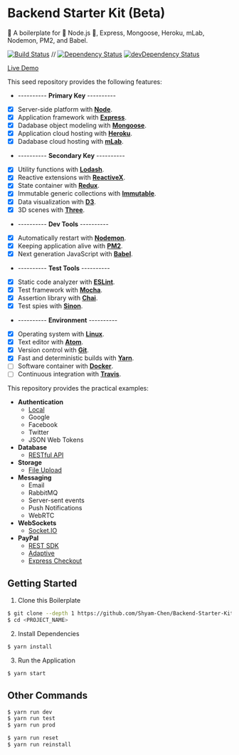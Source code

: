 # Backend Starter Kit (Beta)

:truck: A boilerplate for :star2: Node.js :star2:, Express, Mongoose, Heroku, mLab, Nodemon, PM2, and Babel.

[![Build Status](https://travis-ci.org/Shyam-Chen/Backend-Starter-Kit.svg?branch=master)](https://travis-ci.org/Shyam-Chen/Backend-Starter-Kit)
 //
[![Dependency Status](https://david-dm.org/Shyam-Chen/Backend-Starter-Kit.svg)](https://david-dm.org/Shyam-Chen/Backend-Starter-Kit)
[![devDependency Status](https://david-dm.org/Shyam-Chen/Backend-Starter-Kit/dev-status.svg)](https://david-dm.org/Shyam-Chen/Backend-Starter-Kit?type=dev)

[Live Demo](https://expressmongoose-live-demo.herokuapp.com/)

This seed repository provides the following features:
* ---------- **Primary Key** ----------
* [x] Server-side platform with [**Node**](https://nodejs.org/en/).
* [x] Application framework with [**Express**](http://expressjs.com/).
* [x] Dadabase object modeling with [**Mongoose**](http://mongoosejs.com/).
* [x] Application cloud hosting with [**Heroku**](https://www.heroku.com/).
* [x] Dadabase cloud hosting with [**mLab**](https://mlab.com/).
* ---------- **Secondary Key** ----------
* [x] Utility functions with [**Lodash**](https://lodash.com/).
* [x] Reactive extensions with [**ReactiveX**](http://reactivex.io/).
* [x] State container with [**Redux**](http://redux.js.org/).
* [x] Immutable generic collections with [**Immutable**](http://facebook.github.io/immutable-js/).
* [x] Data visualization with [**D3**](https://d3js.org/).
* [x] 3D scenes with [**Three**](https://threejs.org/).
* ---------- **Dev Tools** ----------
* [x] Automatically restart with [**Nodemon**](https://github.com/remy/nodemon).
* [x] Keeping application alive with [**PM2**](https://github.com/Unitech/pm2).
* [x] Next generation JavaScript with [**Babel**](https://github.com/babel/babel).
* ---------- **Test Tools** ----------
* [x] Static code analyzer with [**ESLint**](https://github.com/eslint/eslint).
* [x] Test framework with [**Mocha**](https://github.com/mochajs/mocha).
* [x] Assertion library with [**Chai**](https://github.com/chaijs/chai).
* [x] Test spies with [**Sinon**](https://github.com/sinonjs/sinon).
* ---------- **Environment** ----------
* [x] Operating system with [**Linux**](https://github.com/torvalds/linux).
* [x] Text editor with [**Atom**](https://github.com/atom/atom).
* [x] Version control with [**Git**](https://github.com/git/git).
* [x] Fast and deterministic builds with [**Yarn**](https://github.com/yarnpkg/yarn).
* [ ] Software container with [**Docker**](https://github.com/docker/docker).
* [ ] Continuous integration with [**Travis**](https://github.com/travis-ci/travis-ci).

This repository provides the practical examples:
* **Authentication**
  * [Local](https://github.com/Shyam-Chen/Backend-Starter-Kit/tree/auth-local)
  * Google
  * Facebook
  * Twitter
  * JSON Web Tokens
* **Database**
  * [RESTful API](https://github.com/Shyam-Chen/Backend-Starter-Kit/tree/rest)
* **Storage**
  * [File Upload](https://github.com/Shyam-Chen/Backend-Starter-Kit/tree/rest)
* **Messaging**
  * Email
  * RabbitMQ
  * Server-sent events
  * Push Notifications
  * WebRTC
* **WebSockets**
  * [Socket.IO](https://github.com/Shyam-Chen/Backend-Starter-Kit/tree/socket)
* **PayPal**
  * [REST SDK](https://github.com/Shyam-Chen/Backend-Starter-Kit/tree/paypal-rest-sdk)
  * [Adaptive](https://github.com/Shyam-Chen/Backend-Starter-Kit/tree/paypal-adaptive)
  * [Express Checkout](https://github.com/Shyam-Chen/Backend-Starter-Kit/tree/paypal-express-checkout)

## Getting Started

1) Clone this Boilerplate
```bash
$ git clone --depth 1 https://github.com/Shyam-Chen/Backend-Starter-Kit.git <PROJECT_NAME>
$ cd <PROJECT_NAME>
```

2) Install Dependencies
```bash
$ yarn install
```

3) Run the Application
```bash
$ yarn start
```

## Other Commands

```bash
$ yarn run dev
$ yarn run test
$ yarn run prod

$ yarn run reset
$ yarn run reinstall
```

